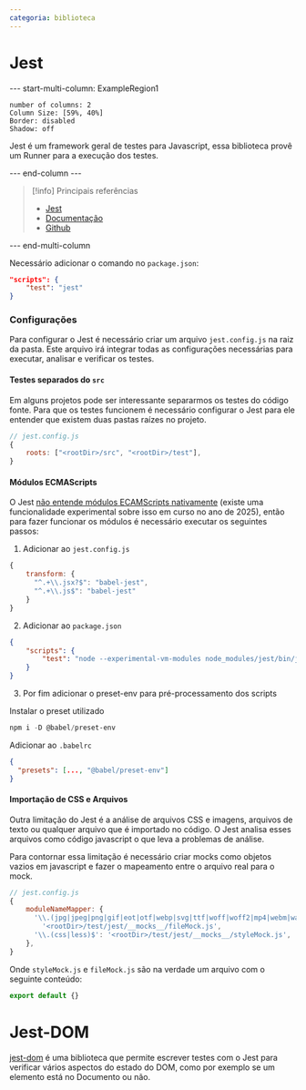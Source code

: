```yaml
---
categoria: biblioteca
---
```

# Jest

--- start-multi-column: ExampleRegion1  
```column-settings  
number of columns: 2
Column Size: [59%, 40%]
Border: disabled
Shadow: off
```

Jest é um framework geral de testes para Javascript, essa biblioteca provê um Runner para a execução dos testes.

--- end-column ---

> [!info] Principais referências
> - [Jest](https://jestjs.io/)
>- [Documentação](https://jestjs.io/docs)
>- [Github](https://github.com/jestjs/jest)

--- end-multi-column


Necessário adicionar o comando no `package.json`:

```json
"scripts": {
	"test": "jest"
}
```


### Configurações

Para configurar o Jest é necessário criar um arquivo `jest.config.js` na raiz da pasta. Este arquivo irá integrar todas as configurações necessárias para executar, analisar e verificar os testes.

#### Testes separados do `src`

Em alguns projetos pode ser interessante separarmos os testes do código fonte. Para que os testes funcionem é necessário configurar o Jest para ele entender que existem duas pastas raízes no projeto.

```js
// jest.config.js
{
	roots: ["<rootDir>/src", "<rootDir>/test"],
}
```

#### Módulos ECMAScripts

O Jest [não entende módulos ECAMScripts nativamente](https://jestjs.io/docs/ecmascript-modules) (existe uma funcionalidade experimental sobre isso em curso no ano de 2025), então para fazer funcionar os módulos é necessário executar os seguintes passos:

1. Adicionar ao `jest.config.js`

```js
{
    transform: {
      "^.+\\.jsx?$": "babel-jest",
      "^.+\\.js$": "babel-jest"
    }
}
```

2. Adicionar ao `package.json`

```json
{
	"scripts": {
		"test": "node --experimental-vm-modules node_modules/jest/bin/jest.js"
	}
}
```

3. Por fim adicionar o preset-env para pré-processamento dos scripts

Instalar o preset utilizado

```ps1
npm i -D @babel/preset-env
```

Adicionar ao `.babelrc`

```json
{
  "presets": [..., "@babel/preset-env"]
}
```
#### Importação de CSS e Arquivos

Outra limitação do Jest é a análise de arquivos CSS e imagens, arquivos de texto ou qualquer arquivo que é importado no código. O Jest analisa esses arquivos como código javascript o que leva a problemas de análise. 

Para contornar essa limitação é necessário criar mocks como objetos vazios em javascript e fazer o mapeamento entre o arquivo real para o mock.

```js
// jest.config.js
{
    moduleNameMapper: {
      '\\.(jpg|jpeg|png|gif|eot|otf|webp|svg|ttf|woff|woff2|mp4|webm|wav|mp3|m4a|aac|oga)$':
        '<rootDir>/test/jest/__mocks__/fileMock.js',
      '\\.(css|less)$': '<rootDir>/test/jest/__mocks__/styleMock.js',
    },
}
```

Onde `styleMock.js` e `fileMock.js` são na verdade um arquivo com o seguinte conteúdo:

```js
export default {}
```


# Jest-DOM

[jest-dom](https://github.com/testing-library/jest-dom/) é uma biblioteca que permite escrever testes com o Jest para verificar vários aspectos do estado do DOM, como por exemplo se um elemento está no Documento ou não.
